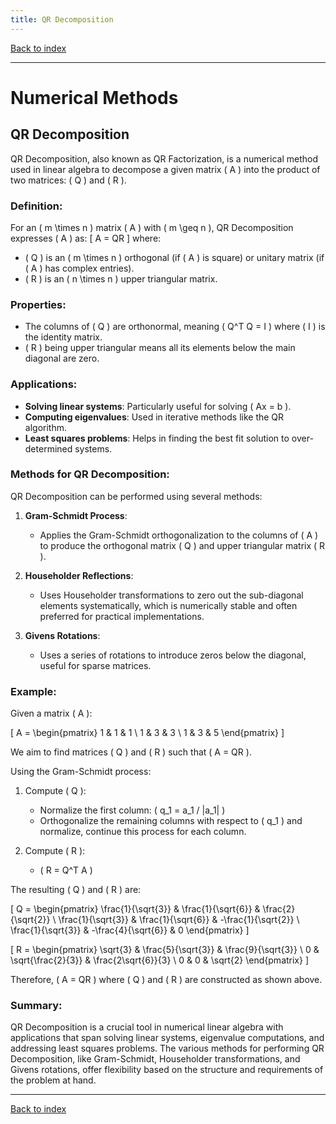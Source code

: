 ```yaml
---
title: QR Decomposition
---
```


[Back to index](index.html)

---
# Numerical Methods
## QR Decomposition

QR Decomposition, also known as QR Factorization, is a numerical method used in linear algebra to decompose a given matrix \( A \) into the product of two matrices: \( Q \) and \( R \).

### Definition:
For an \( m \times n \) matrix \( A \) with \( m \geq n \), QR Decomposition expresses \( A \) as:
\[ A = QR \]
where:
- \( Q \) is an \( m \times n \) orthogonal (if \( A \) is square) or unitary matrix (if \( A \) has complex entries).
- \( R \) is an \( n \times n \) upper triangular matrix.

### Properties:
- The columns of \( Q \) are orthonormal, meaning \( Q^T Q = I \) where \( I \) is the identity matrix.
- \( R \) being upper triangular means all its elements below the main diagonal are zero.

### Applications:
- **Solving linear systems**: Particularly useful for solving \( Ax = b \).
- **Computing eigenvalues**: Used in iterative methods like the QR algorithm.
- **Least squares problems**: Helps in finding the best fit solution to over-determined systems.

### Methods for QR Decomposition:
QR Decomposition can be performed using several methods:

1. **Gram-Schmidt Process**:
    - Applies the Gram-Schmidt orthogonalization to the columns of \( A \) to produce the orthogonal matrix \( Q \) and upper triangular matrix \( R \).

2. **Householder Reflections**:
    - Uses Householder transformations to zero out the sub-diagonal elements systematically, which is numerically stable and often preferred for practical implementations.

3. **Givens Rotations**:
    - Uses a series of rotations to introduce zeros below the diagonal, useful for sparse matrices.

### Example:
Given a matrix \( A \):

\[ A = \begin{pmatrix} 1 & 1 & 1 \\ 1 & 3 & 3 \\ 1 & 3 & 5 \end{pmatrix} \]

We aim to find matrices \( Q \) and \( R \) such that \( A = QR \).

Using the Gram-Schmidt process:

1. Compute \( Q \):
    - Normalize the first column: \( q_1 = a_1 / \|a_1\| \)
    - Orthogonalize the remaining columns with respect to \( q_1 \) and normalize, continue this process for each column.

2. Compute \( R \):
    - \( R = Q^T A \)

The resulting \( Q \) and \( R \) are:

\[ Q = \begin{pmatrix} 
\frac{1}{\sqrt{3}} & \frac{1}{\sqrt{6}} & \frac{2}{\sqrt{2}} \\ 
\frac{1}{\sqrt{3}} & \frac{1}{\sqrt{6}} & -\frac{1}{\sqrt{2}} \\ 
\frac{1}{\sqrt{3}} & -\frac{4}{\sqrt{6}} & 0 
\end{pmatrix} \]

\[ R = \begin{pmatrix} 
\sqrt{3} & \frac{5}{\sqrt{3}} & \frac{9}{\sqrt{3}} \\ 
0 & \sqrt{\frac{2}{3}} & \frac{2\sqrt{6}}{3} \\ 
0 & 0 & \sqrt{2} 
\end{pmatrix} \]

Therefore, \( A = QR \) where \( Q \) and \( R \) are constructed as shown above.

### Summary:
QR Decomposition is a crucial tool in numerical linear algebra with applications that span solving linear systems, eigenvalue computations, and addressing least squares problems. The various methods for performing QR Decomposition, like Gram-Schmidt, Householder transformations, and Givens rotations, offer flexibility based on the structure and requirements of the problem at hand.

---
[Back to index](index.html)
